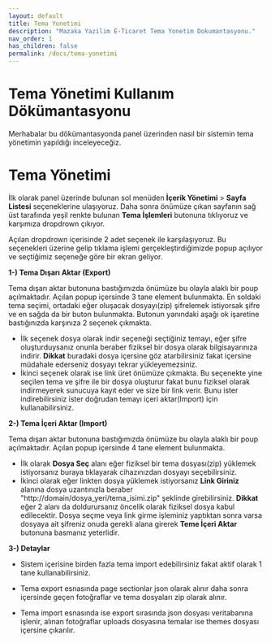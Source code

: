 ```yaml
---
layout: default
title: Tema Yonetimi
description: "Mazaka Yazilim E-Ticaret Tema Yonetim Dokumantasyonu."
nav_order: 1
has_children: false
permalink: /docs/tema-yonetimi
---
```


# Tema Yönetimi Kullanım Dökümantasyonu

Merhabalar bu dökümantasyonda panel üzerinden nasıl bir sistemin tema yönetimin yapıldığı inceleyeceğiz.  

# Tema Yönetimi

İlk olarak panel üzerinde bulunan sol menüden **İçerik Yönetimi** > **Sayfa Listesi** seçeneklerine ulaşıyoruz. Daha sonra önümüze çıkan sayfanın sağ üst tarafında yeşil renkte bulunan **Tema İşlemleri** butonuna tıklıyoruz ve karşımıza dropdrown çıkıyor.

Açılan dropdrown içerisinde 2 adet seçenek ile karşılaşıyoruz. Bu seçenekleri üzerine gelip tıklama işlemi gerçekleştirdiğimizde popup açılıyor ve seçtiğimiz seçeneğe göre bir ekran geliyor.

  

**1-) Tema Dışarı Aktar (Export)**

Tema dışarı aktar butonuna bastığımızda önümüze bu olayla alaklı bir poup açılmaktadır. Açılan popup içersinde 3 tane element bulunmakta. En soldaki tema seçimi, ortadaki eğer oluşacak dosyayı(zip) şifrelemek istiyorsak şifre ve en sağda da bir buton bulunmakta.  Butonun yanındaki aşağı ok işaretine bastığınızda karşınıza 2 seçenek çıkmakta.

- İlk seçenek dosya olarak indir seçeneği seçtiğiniz temayı, eğer şifre oluşturduysanız onunla beraber fiziksel bir dosya olarak bilgisayarınıza indirir.  **Dikkat** buradaki dosya içersine göz atarbilirsiniz fakat içersine müdahale ederseniz dosyayı tekrar yükleyemezsiniz.
- İkinci seçenek olarak ise link üret önümüze çıkmakta. Bu seçenekte yine seçilen tema ve şifre ile bir dosya oluşturur fakat bunu fiziksel olarak indirmeyerek sunucuya kayıt eder ve size bir link verir. Bunu ister indirebilirsiniz ister doğrudan temayı içeri aktar(Import) için kullanabilirsiniz.
 
**2-) Tema İçeri Aktar (Import)**

Tema dışarı aktar butonuna bastığımızda önümüze bu olayla alaklı bir poup açılmaktadır. Açılan popup içersinde 4 tane element bulunmakta. 
 - İlk olarak **Dosya Seç** alanı eğer fiziksel bir tema dosyası(zip) yüklemek istiyorsanız buraya tıklayarak cihazınızdan dosyayı seçebilirsiniz. 
- İkinci olarak eğer linkten dosya yüklemek istiyorsanız **Link Giriniz** alanına dosya uzantınızla beraber "http://domain/dosya_yeri/tema_isimi.zip" şeklinde girebilirsiniz. 
**Dikkat** eğer 2 alanı da doldurursanız öncelik olarak fiziksel dosya kabul edilecektir.
Dosya seçme veya link girme işleminiz yaptıktan sonra varsa dosyaya ait şifreniz onuda gerekli alana girerek **Teme İçeri Aktar** butonuna basmanız yeterlidir. 

**3-) Detaylar**

- Sistem içerisine birden fazla tema import edebilirsiniz fakat aktif olarak 1 tane kullanabilirsiniz.

- Tema export esnasında page sectionlar json olarak alınır daha sonra içersinde geçen fotoğraflar ve tema dosyaları zip olarak alınır.

- Tema import esnasında ise export sırasında json dosyası veritabanına işlenir, alınan fotoğraflar uploads dosyasına temalar ise themes dosyası içersine çıkarılır.
